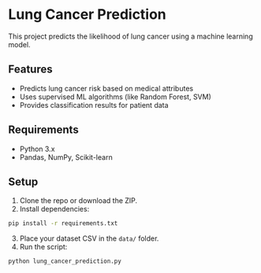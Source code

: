 # Lung Cancer Prediction

This project predicts the likelihood of lung cancer using a machine learning model.

## Features
- Predicts lung cancer risk based on medical attributes
- Uses supervised ML algorithms (like Random Forest, SVM)
- Provides classification results for patient data

## Requirements
- Python 3.x
- Pandas, NumPy, Scikit-learn

## Setup

1. Clone the repo or download the ZIP.
2. Install dependencies:

```bash
pip install -r requirements.txt
```

3. Place your dataset CSV in the `data/` folder.
4. Run the script:

```bash
python lung_cancer_prediction.py
```